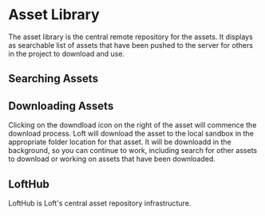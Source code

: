 
# Asset Library

The asset library is the central remote repository for the assets. It displays as searchable list of assets that have been pushed to the server for others in the project to download and use.


## Searching Assets


## Downloading Assets


Clicking on the downdload icon on the right of the asset will commence the download process.  Loft will download the asset to the local sandbox in the appropriate folder location for that asset.  It will be downloadd in the background, so you can continue to work, including search for other assets to download or working on assets that have been downloaded.




## LoftHub

LoftHub is Loft's central asset repository infrastructure.
